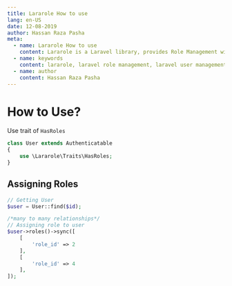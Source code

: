 ```yaml
---
title: Lararole How to use
lang: en-US
date: 12-08-2019
author: Hassan Raza Pasha
meta:
  - name: Lararole How to use
    content: Lararole is a Laravel library, provides Role Management with permissions. Basically this library provides a basic structure of application and instructions to use it. Using this manageable structure you can build large and robust applications.Lararole is accessible, powerful, and provides tools required for large, robust applications. Each module belongs to any role and that role has read or write permission. User can't visit module any page without any permission. Even Without write permission User can't perform any action like create, update or delete. These permissions are controlled by middleware permission.read and permission.write.
  - name: keywords
    content: lararole, laravel role management, laravel user management, laravel library, laravel package, laravel management system
  - name: author
	content: Hassan Raza Pasha
---
```


# How to Use?

Use trait of `HasRoles`

```php
class User extends Authenticatable
{
    use \Lararole\Traits\HasRoles;
}
```

## Assigning Roles

```php
// Getting User
$user = User::find($id);

/*many to many relationships*/
// Assigning role to user
$user->roles()->sync([
    [
        'role_id' => 2
    ],
    [
        'role_id' => 4
    ],
]);
```